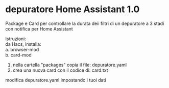 # depuratore Home Assistant 1.0
Package e Card per controllare la durata deii filtri di un depuratore a 3 stadi con notifica per Home Assistant<br>

Istruzioni: <br>
da Hacs, installa: <br>
a. browser-mod <br>
b. card-mod <br>
1) nella cartella "packages" copia il file: depuratore.yaml <br>
2) crea una nuova card con il codice di: card.txt <br>

modifica depuratore.yaml impostando i tuoi dati<br>

